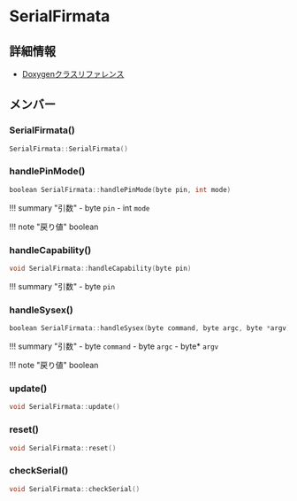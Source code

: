 # SerialFirmata



## 詳細情報

- [Doxygenクラスリファレンス](https://lang-ship.com/reference/Arduino/1.8.9/class_serial_firmata.html)

## メンバー

### SerialFirmata()



```c
SerialFirmata::SerialFirmata()
```



### handlePinMode()



```c
boolean SerialFirmata::handlePinMode(byte pin, int mode)
```

!!! summary "引数"
	- byte `pin` 
	- int `mode` 

!!! note "戻り値"
	boolean



### handleCapability()



```c
void SerialFirmata::handleCapability(byte pin)
```

!!! summary "引数"
	- byte `pin` 



### handleSysex()



```c
boolean SerialFirmata::handleSysex(byte command, byte argc, byte *argv)
```

!!! summary "引数"
	- byte `command` 
	- byte `argc` 
	- byte* `argv` 

!!! note "戻り値"
	boolean



### update()



```c
void SerialFirmata::update()
```



### reset()



```c
void SerialFirmata::reset()
```



### checkSerial()



```c
void SerialFirmata::checkSerial()
```



